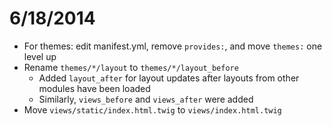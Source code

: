 6/18/2014
=========

* For themes: edit manifest.yml, remove `provides:`, and move `themes:` one level up
* Rename `themes/*/layout` to `themes/*/layout_before`
    * Added `layout_after` for layout updates after layouts from other modules have been loaded
    * Similarly, `views_before` and `views_after` were added
* Move `views/static/index.html.twig` to `views/index.html.twig`